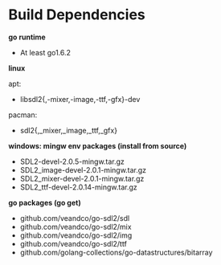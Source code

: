 Build Dependencies
===

**go runtime**

* At least go1.6.2


**linux**

apt:

* libsdl2{,-mixer,-image,-ttf,-gfx}-dev

pacman:

* sdl2{,_mixer,_image,_ttf,_gfx}

**windows: mingw env packages (install from source)**

* SDL2-devel-2.0.5-mingw.tar.gz
* SDL2_image-devel-2.0.1-mingw.tar.gz
* SDL2_mixer-devel-2.0.1-mingw.tar.gz
* SDL2_ttf-devel-2.0.14-mingw.tar.gz


**go packages (go get)**

* github.com/veandco/go-sdl2/sdl
* github.com/veandco/go-sdl2/mix
* github.com/veandco/go-sdl2/img
* github.com/veandco/go-sdl2/ttf
* github.com/golang-collections/go-datastructures/bitarray
